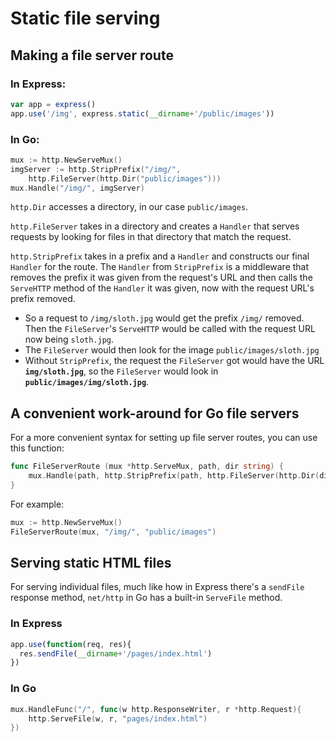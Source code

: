 ﻿# Static file serving
## Making a file server route
### In Express:

```javascript
var app = express()
app.use('/img', express.static(__dirname+'/public/images'))
```
### In Go:
```go
mux := http.NewServeMux()
imgServer := http.StripPrefix("/img/",
    http.FileServer(http.Dir("public/images")))
mux.Handle("/img/", imgServer)
```

`http.Dir` accesses a directory, in our case `public/images`.

`http.FileServer` takes in a directory and creates a `Handler` that serves requests by looking for files in that directory that match the request.

`http.StripPrefix` takes in a prefix and a `Handler` and constructs our final `Handler` for the route. The `Handler` from `StripPrefix` is a middleware that removes the prefix it was given from the request's URL and then calls the `ServeHTTP` method of the `Handler` it was given, now with the request URL's prefix removed.

- So a request to `/img/sloth.jpg` would get the prefix `/img/` removed. Then the `FileServer`'s `ServeHTTP` would be called with the request URL now being `sloth.jpg`.
- The `FileServer` would then look for the image `public/images/sloth.jpg`
- Without `StripPrefix`, the request the `FileServer` got would have the URL **`img/sloth.jpg`**, so the `FileServer` would look in **`public/images/img/sloth.jpg`**.
## A convenient work-around for Go file servers
For a more convenient syntax for setting up file server routes, you can use this function:
```go
func FileServerRoute (mux *http.ServeMux, path, dir string) {
    mux.Handle(path, http.StripPrefix(path, http.FileServer(http.Dir(dir))))
}
```
For example:
```go
mux := http.NewServeMux()
FileServerRoute(mux, "/img/", "public/images")
```
## Serving static HTML files
For serving individual files, much like how in Express there's a `sendFile` response method, `net/http` in Go has a built-in `ServeFile` method.
### In Express
```javascript
app.use(function(req, res){
  res.sendFile(__dirname+'/pages/index.html')
})
```
### In Go
```go
mux.HandleFunc("/", func(w http.ResponseWriter, r *http.Request){
    http.ServeFile(w, r, "pages/index.html")
})
```
